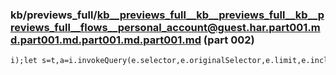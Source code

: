 ### kb/previews_full/kb__previews_full__kb__previews_full__kb__previews_full__flows__personal_account@guest.har.part001.md.part001.md.part001.md.part001.md (part 002)

```md
i);let s=t,a=i.invokeQuery(e.selector,e.originalSelector,e.limit,e.includeSelf,!!r.optional,i.errors);i.currentQueryTotal=a.length;let l=null;a.
```

```
